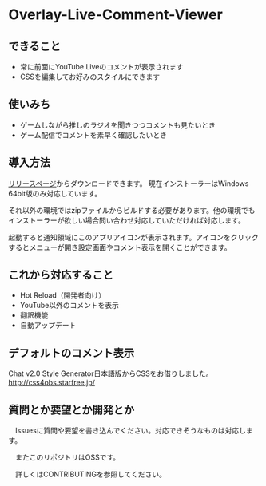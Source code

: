 # Overlay-Live-Comment-Viewer

## できること

* 常に前面にYouTube Liveのコメントが表示されます
* CSSを編集してお好みのスタイルにできます

## 使いみち

* ゲームしながら推しのラジオを聞きつつコメントも見たいとき
* ゲーム配信でコメントを素早く確認したいとき

## 導入方法

[リリースページ](https://github.com/LenTakayama/Overlay-Live-Comment-Viewer/releases)からダウンロードできます。
現在インストーラーはWindows 64bit版のみ対応しています。

それ以外の環境ではzipファイルからビルドする必要があります。他の環境でもインストーラーが欲しい場合問い合わせ対応していただければ対応します。

起動すると通知領域にこのアプリアイコンが表示されます。アイコンをクリックするとメニューが開き設定画面やコメント表示を開くことができます。

## これから対応すること

* Hot Reload（開発者向け）
* YouTube以外のコメントを表示
* 翻訳機能
* 自動アップデート

## デフォルトのコメント表示

 Chat v2.0 Style Generator日本語版からCSSをお借りしました。
 <http://css4obs.starfree.jp/>

## 質問とか要望とか開発とか

　Issuesに質問や要望を書き込んでください。対応できそうなものは対応します。

　またこのリポジトリはOSSです。

　詳しくはCONTRIBUTINGを参照してください。
